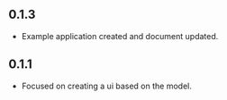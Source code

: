 ## 0.1.3
* Example application created and document updated.

## 0.1.1

* Focused on creating a ui based on the model.
